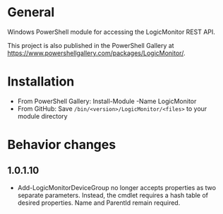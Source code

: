 # General
Windows PowerShell module for accessing the LogicMonitor REST API.

This project is also published in the PowerShell Gallery at https://www.powershellgallery.com/packages/LogicMonitor/.

# Installation
* From PowerShell Gallery: Install-Module -Name LogicMonitor
* From GitHub: Save `/bin/<version>/LogicMonitor/<files>` to your module directory

# Behavior changes
## 1.0.1.10
* Add-LogicMonitorDeviceGroup no longer accepts properties as two separate parameters. Instead, the cmdlet requires a hash table of desired properties. Name and ParentId remain required.